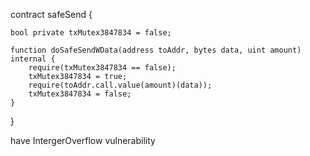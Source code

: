 
contract safeSend {

    bool private txMutex3847834 = false;

    function doSafeSendWData(address toAddr, bytes data, uint amount) internal {
        require(txMutex3847834 == false);
        txMutex3847834 = true;
        require(toAddr.call.value(amount)(data));
        txMutex3847834 = false;
    }
}


have IntergerOverflow vulnerability